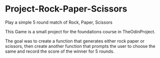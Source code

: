 # Project-Rock-Paper-Scissors

Play a simple 5 round match of Rock, Paper, Scissors 

This Game is a small project for the foundations course in TheOdinProject.

The goal was to create a function that generates either rock paper or scissors, then create another function that prompts the user to choose the same and record the score of the winner for 5 rounds.